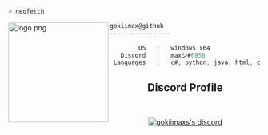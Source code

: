 ```zsh
> neofetch
```

<img align="left" src="https://raw.githubusercontent.com/ecriminal/ecriminal/main/assets/cannabis.png" alt="logo.png" width="200" />

```csharp
gokiimax@github
-----------------

        OS   :   windows x64
   Discord   :   maxシ#6858
 Languages   :   c#, python, java, html, css, js

```

<h2 align="center">Discord Profile</h2><br>
  <p align="center">
    <a href="https://discord.com/users/534341726685626379">
        <img alt="gokiimaxs's discord" src="https://discord.c99.nl/widget/theme-1/534341726685626379.png"/>
    </a>
</p>
